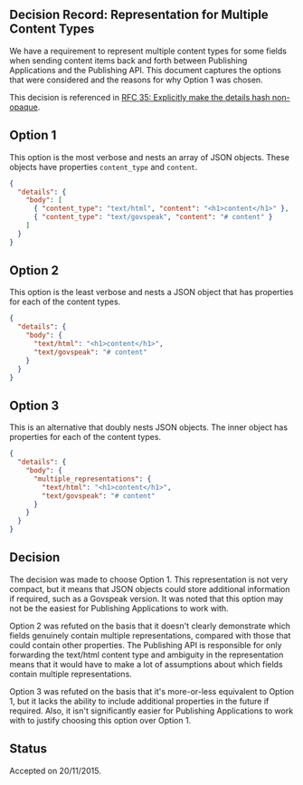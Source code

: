 ## Decision Record: Representation for Multiple Content Types

We have a requirement to represent multiple content types for some fields when
sending content items back and forth between Publishing Applications and the
Publishing API. This document captures the options that were considered and the
reasons for why Option 1 was chosen.

This decision is referenced in [RFC 35: Explicitly make the details hash non-opaque](https://gov-uk.atlassian.net/wiki/display/GOVUK/RFC+35%3A+Explicitly+make+the+details+hash+non-opaque?focusedCommentId=42827845#comment-42827845).

## Option 1

This option is the most verbose and nests an array of JSON objects. These
objects have properties `content_type` and `content`.

```json
{
  "details": {
    "body": [
      { "content_type": "text/html", "content": "<h1>content</h1>" },
      { "content_type": "text/govspeak", "content": "# content" }
    ]
  }
}
```

## Option 2

This option is the least verbose and nests a JSON object that has properties for
each of the content types.

```json
{
  "details": {
    "body": {
      "text/html": "<h1>content</h1>",
      "text/govspeak": "# content"
    }
  }
}
```

## Option 3

This is an alternative that doubly nests JSON objects. The inner object has
properties for each of the content types.

```json
{
  "details": {
    "body": {
      "multiple_representations": {
        "text/html": "<h1>content</h1>",
        "text/govspeak": "# content"
      }
    }
  }
}
```

## Decision

The decision was made to choose Option 1. This representation is not very
compact, but it means that JSON objects could store additional information if
required, such as a Govspeak version. It was noted that this option may not
be the easiest for Publishing Applications to work with.

Option 2 was refuted on the basis that it doesn't clearly demonstrate which
fields genuinely contain multiple representations, compared with those that
could contain other properties. The Publishing API is responsible for only
forwarding the text/html content type and ambiguity in the representation means
that it would have to make a lot of assumptions about which fields contain
multiple representations.

Option 3 was refuted on the basis that it's more-or-less equivalent to Option 1,
but it lacks the ability to include additional properties in the future if
required. Also, it isn't significantly easier for Publishing Applications to
work with to justify choosing this option over Option 1.

## Status

Accepted on 20/11/2015.
